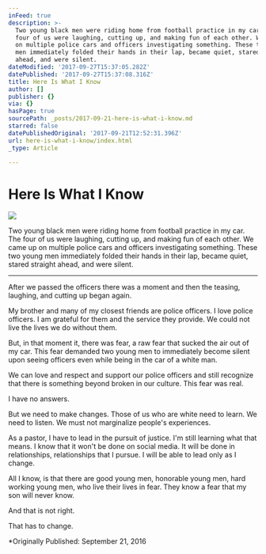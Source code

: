 ```yaml
---
inFeed: true
description: >-
  Two young black men were riding home from football practice in my car. The
  four of us were laughing, cutting up, and making fun of each other. We came up
  on multiple police cars and officers investigating something. These two young
  men immediately folded their hands in their lap, became quiet, stared straight
  ahead, and were silent.
dateModified: '2017-09-27T15:37:05.282Z'
datePublished: '2017-09-27T15:37:08.316Z'
title: Here Is What I Know
author: []
publisher: {}
via: {}
hasPage: true
sourcePath: _posts/2017-09-21-here-is-what-i-know.md
starred: false
datePublishedOriginal: '2017-09-21T12:52:31.396Z'
url: here-is-what-i-know/index.html
_type: Article

---
```

# Here Is What I Know
![](https://the-grid-user-content.s3-us-west-2.amazonaws.com/1f74eb54-6b7f-401c-9826-79d37e491f26.jpg)

Two young black men were riding home from football practice in my car. The four of us were laughing, cutting up, and making fun of each other. We came up on multiple police cars and officers investigating something. These two young men immediately folded their hands in their lap, became quiet, stared straight ahead, and were silent.

---

After we passed the officers there was a moment and then the teasing, laughing, and cutting up began again.

My brother and many of my closest friends are police officers. I love police officers. I am grateful for them and the service they provide. We could not live the lives we do without them.

But, in that moment it, there was fear, a raw fear that sucked the air out of my car. This fear demanded two young men to immediately become silent upon seeing officers even while being in the car of a white man.

We can love and respect and support our police officers and still recognize that there is something beyond broken in our culture. This fear was real.

I have no answers.

But we need to make changes. Those of us who are white need to learn. We need to listen. We must not marginalize people's experiences.

As a pastor, I have to lead in the pursuit of justice. I'm still learning what that means. I know that it won't be done on social media. It will be done in relationships, relationships that I pursue. I will be able to lead only as I change.

All I know, is that there are good young men, honorable young men, hard working young men, who live their lives in fear. They know a fear that my son will never know.

And that is not right.

That has to change.

\*Originally Published: September 21, 2016